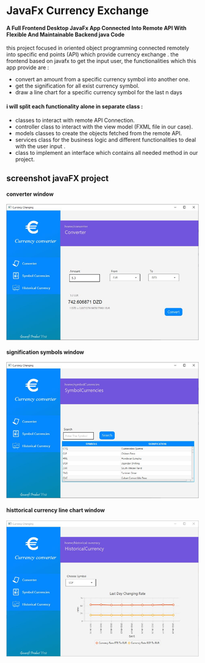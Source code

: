 # JavaFx Currency Exchange
 #### A Full Frontend Desktop JavaFx App Connected Into Remote API With Flexible And Maintainable Backend java Code

this project focused in oriented object programming connected remotely into specific end points (API) which provide currency exchange .
the frontend based on javafx to get the input user, the functionalities which this app provide are :

- convert an amount from a specific currency symbol into another one.
- get the signification for all exist currency symbol.
- draw a line chart for a specific currency symbol for the last n days

#### i will split each functionality alone in separate class :

- classes to interact with remote API Connection.
- controller class to interact with the view model (FXML file in our case).
- models classes to create the objects fetched from the remote API.
- services class for the business logic and different functionalities to deal with the user input .
- class to implement an interface which contains all needed method in our project.
## screenshot javaFX project
####  converter window
![](screenshot/capt1.JPG)
####  signification symbols  window
![](screenshot/capt2.JPG)
####  histtorical currency line chart window
![](screenshot/capt3.JPG)
